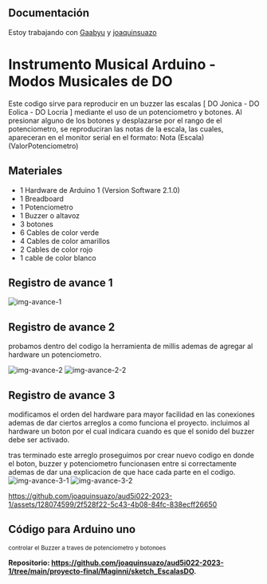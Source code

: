 ## Documentación
Estoy trabajando con [Gaabyu](http://github.com/Gaabyu) y [joaquinsuazo](http://github.com/joaquinsuazo)

# Instrumento Musical Arduino - Modos Musicales de DO

 Este codigo sirve para reproducir en un buzzer las escalas [ DO Jonica - DO Eolica - DO Locria ] mediante el uso de un potenciometro y botones. 
 Al presionar alguno de los botones y desplazarse por el rango de el potenciometro, se reproduciran las notas de la escala, las cuales, apareceran en el monitor serial en el formato: Nota (Escala) (ValorPotenciometro)

## Materiales
- 1 Hardware de Arduino 1 (Version Software 2.1.0)
- 1 Breadboard
- 1 Potenciometro
- 1 Buzzer o altavoz
- 3 botones
- 6 Cables de color verde
- 4 Cables de color amarillos
- 2 Cables de color rojo
- 1 cable de color blanco
  


## Registro de avance 1

![img-avance-1](https://github.com/joaquinsuazo/aud5i022-2023-1/assets/128074599/a9837f41-10f5-465a-be30-8447086e0375)


## Registro de avance 2

probamos dentro del codigo la herramienta de millis ademas de agregar al hardware un potenciometro.

![img-avance-2](https://github.com/joaquinsuazo/aud5i022-2023-1/assets/128074599/2b115492-26d6-4d89-b4f7-7c4652eb06d7)
![img-avance-2-2](https://github.com/joaquinsuazo/aud5i022-2023-1/assets/128074599/64d4b48d-371c-41c4-9298-8e387ddf04c9)


## Registro de avance 3

modificamos el orden del hardware para mayor facilidad en las conexiones ademas de dar ciertos arreglos a como funciona el proyecto. incluimos al hardware un boton por el cual indicara cuando es que el sonido del buzzer debe ser activado.

tras terminado este arreglo proseguimos por crear nuevo codigo en donde el boton, buzzer y potenciometro funcionasen entre si correctamente ademas de dar una explicacion de que hace cada parte en el codigo. 
![img-avance-3-1](https://github.com/joaquinsuazo/aud5i022-2023-1/assets/128074599/f5ed36e8-8d8b-4add-a7dd-c4acad701797)
![img-avance-3-2](https://github.com/joaquinsuazo/aud5i022-2023-1/assets/128074599/71bd7d5f-6671-4ec5-a15e-92347831090e)

https://github.com/joaquinsuazo/aud5i022-2023-1/assets/128074599/2f528f22-5c43-4b08-84fc-838ecff26650

## Código para Arduino uno <br /> 
<sub> controlar el Buzzer a traves de potenciometro y botonoes </sub>


**Repositorio: https://github.com/joaquinsuazo/aud5i022-2023-1/tree/main/proyecto-final/Maginni/sketch_EscalasDO.**









